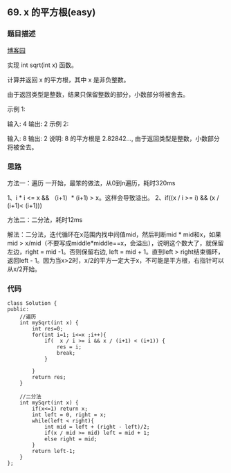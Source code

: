 ## 69. x 的平方根(easy)
### 题目描述
[博客园](https://www.cnblogs.com/lightwindy/p/8587065.html)


实现 int sqrt(int x) 函数。

计算并返回 x 的平方根，其中 x 是非负整数。

由于返回类型是整数，结果只保留整数的部分，小数部分将被舍去。

示例 1:

输入: 4
输出: 2
示例 2:

输入: 8
输出: 2
说明: 8 的平方根是 2.82842..., 
     由于返回类型是整数，小数部分将被舍去。


### 思路


方法一：遍历
一开始，最笨的做法，从0到n遍历，耗时320ms

1、i * i <= x && （i+1）* (i+1) > x。这样会导致溢出。
2、if((x / i >= i) && (x / (i+1)< (i+1)))

方法二：二分法，耗时12ms

解法：二分法，迭代循环在x范围内找中间值mid，然后判断mid * mid和x，如果mid  > x/mid（不要写成middle*middle==x，会溢出），说明这个数大了，就保留左边，right = mid -1。否则保留右边, left = mid + 1。直到left > right结束循环，返回left - 1。因为当x>2时，x/2的平方一定大于x，不可能是平方根，右指针可以从x/2开始。



### 代码
```
class Solution {
public:
    //遍历
    int mySqrt(int x) {
        int res=0;
        for(int i=1; i<=x ;i++){
            if(  x / i >= i && x / (i+1) < (i+1)) {
                res = i;
                break;
            }
                
        }
        return res;
    }

    //二分法
    int mySqrt(int x) {
        if(x<=1) return x;
        int left = 0, right = x;
        while(left < right){
            int mid = left + (right - left)/2;
            if(x / mid >= mid) left = mid + 1;
            else right = mid;
        }
        return left-1;
    }
};

```

